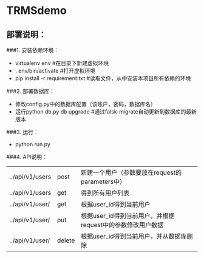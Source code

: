 # TRMSdemo

## 部署说明：

###1. 安装依赖环境：
   - virtualenv env #在目录下新建虚拟环境
   - . env/bin/activate #打开虚拟环境
   - pip install -r requirement.txt #读取文件，从中安装本项目所有依赖的环境

###2. 部署数据库：
   + 修改config.py中的数据库配置（该账户，密码，数据库名）
   + 运行python db.py db upgrade #通过falsk-migrate自动更新到数据库的最新版本

###3. 运行：
   + python run.py

###4. API说明：
   <table>
    <tbody>
        <tr>
            <td>../api/v1/users</td>
            <td>post</td>
            <td>新建一个用户（参数要放在request的parameters中）</td>
        </tr>
        <tr>
            <td>../api/v1/users</td>
            <td>get</td>
            <td>得到所有用户列表</td>
        </tr>
         <tr>
            <td>../api/v1/user/<int:user_id></td>
            <td>get</td>
            <td>根据user_id得到当前用户</td>
        </tr>
         <tr>
            <td>../api/v1/user/<int:user_id></td>
            <td>put</td>
            <td>根据user_id得到当前用户，并根据request中的参数修改用户数据</td>
        </tr>
         <tr>
            <td>../api/v1/user/<int:user_id></td>
            <td>delete</td>
            <td>根据user_id得到当前用户，并从数据库删除</td>
        </tr>
    </tbody>
   </table>

